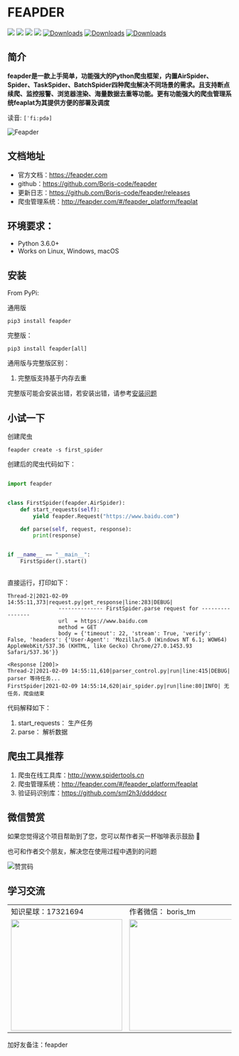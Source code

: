 # FEAPDER

![](https://img.shields.io/badge/python-3.6-brightgreen)
![](https://img.shields.io/github/watchers/Boris-code/feapder?style=social)
![](https://img.shields.io/github/stars/Boris-code/feapder?style=social)
![](https://img.shields.io/github/forks/Boris-code/feapder?style=social)
[![Downloads](https://pepy.tech/badge/feapder)](https://pepy.tech/project/feapder)
[![Downloads](https://pepy.tech/badge/feapder/month)](https://pepy.tech/project/feapder)
[![Downloads](https://pepy.tech/badge/feapder/week)](https://pepy.tech/project/feapder)

## 简介

**feapder是一款上手简单，功能强大的Python爬虫框架，内置AirSpider、Spider、TaskSpider、BatchSpider四种爬虫解决不同场景的需求。且支持断点续爬、监控报警、浏览器渲染、海量数据去重等功能。更有功能强大的爬虫管理系统feaplat为其提供方便的部署及调度**

读音: `[ˈfiːpdə]`

![Feapder](https://tva1.sinaimg.cn/large/008vxvgGly1h8byrr75xnj30u02f7k0j.jpg)

## 文档地址

- 官方文档：https://feapder.com
- github：https://github.com/Boris-code/feapder
- 更新日志：https://github.com/Boris-code/feapder/releases
- 爬虫管理系统：http://feapder.com/#/feapder_platform/feaplat


## 环境要求：

- Python 3.6.0+
- Works on Linux, Windows, macOS

## 安装

From PyPi:

通用版

```shell
pip3 install feapder
```

完整版：

```shell
pip3 install feapder[all]
```

通用版与完整版区别：

1. 完整版支持基于内存去重

完整版可能会安装出错，若安装出错，请参考[安装问题](question/安装问题)

## 小试一下

创建爬虫

```shell
feapder create -s first_spider
```

创建后的爬虫代码如下：

```python

import feapder


class FirstSpider(feapder.AirSpider):
    def start_requests(self):
        yield feapder.Request("https://www.baidu.com")

    def parse(self, request, response):
        print(response)


if __name__ == "__main__":
    FirstSpider().start()
        
```

直接运行，打印如下：

```shell
Thread-2|2021-02-09 14:55:11,373|request.py|get_response|line:283|DEBUG|
                -------------- FirstSpider.parse request for ----------------
                url  = https://www.baidu.com
                method = GET
                body = {'timeout': 22, 'stream': True, 'verify': False, 'headers': {'User-Agent': 'Mozilla/5.0 (Windows NT 6.1; WOW64) AppleWebKit/537.36 (KHTML, like Gecko) Chrome/27.0.1453.93 Safari/537.36'}}

<Response [200]>
Thread-2|2021-02-09 14:55:11,610|parser_control.py|run|line:415|DEBUG| parser 等待任务...
FirstSpider|2021-02-09 14:55:14,620|air_spider.py|run|line:80|INFO| 无任务，爬虫结束
```

代码解释如下：

1. start_requests： 生产任务
2. parse： 解析数据

## 爬虫工具推荐

1. 爬虫在线工具库：http://www.spidertools.cn
2. 爬虫管理系统：http://feapder.com/#/feapder_platform/feaplat
3. 验证码识别库：https://github.com/sml2h3/ddddocr


## 微信赞赏

如果您觉得这个项目帮助到了您，您可以帮作者买一杯咖啡表示鼓励 🍹

也可和作者交个朋友，解决您在使用过程中遇到的问题


![赞赏码](http://markdown-media.oss-cn-beijing.aliyuncs.com/2021/03/16/zan-shang-ma.png)

## 学习交流

<table border="0"> 
    <tr> 
     <td> 知识星球：17321694 </td> 
     <td> 作者微信： boris_tm </td> 
     <td> QQ群号：485067374 </td> 
    </tr> 
    <tr> 
    <td> <img src="http://markdown-media.oss-cn-beijing.aliyuncs.com/2020/02/16/zhi-shi-xing-qiu.jpeg" width=250px>
 </td> 
     <td> <img src="http://markdown-media.oss-cn-beijing.aliyuncs.com/2021/07/12/er-wei-ma.jpeg?x-oss-process=style/markdown-media" width="250px" /> </td> 
     <td> <img src="https://tva1.sinaimg.cn/large/008vxvgGly1h8byl060lnj30ku11c76h.jpg" width="250px" /> </td> 
    </tr> 
  </table> 


  加好友备注：feapder